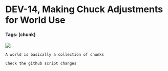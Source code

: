 # DEV-14, Making Chuck Adjustments for World Use
#### Tags: [chunk]

![](../images/DEV-14/DEV-14-A.png)

    A world is basically a collection of chunks

    Check the github script changes